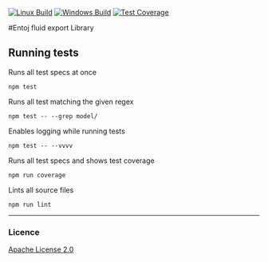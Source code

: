 
[![Linux Build][travis-image]][travis-url]
[![Windows Build][appveyor-image]][appveyor-url]
[![Test Coverage][coveralls-image]][coveralls-url]

#Entoj fluid export Library


## Running tests

Runs all test specs at once
```
npm test
```

Runs all test matching the given regex
```
npm test -- --grep model/
```

Enables logging while running tests
```
npm test -- --vvvv
```

Runs all test specs and shows test coverage
```
npm run coverage
```

Lints all source files
```
npm run lint
```

---

### Licence
[Apache License 2.0](LICENCE)

[travis-image]: https://img.shields.io/travis/entoj/entoj-export-fluid/master.svg?label=linux
[travis-url]: https://travis-ci.org/entoj/entoj-export-fluid
[appveyor-image]: https://img.shields.io/appveyor/ci/ChristianAuth/entoj-export-fluid/master.svg?label=windows
[appveyor-url]: https://ci.appveyor.com/project/ChristianAuth/entoj-export-fluid
[coveralls-image]: https://img.shields.io/coveralls/entoj/entoj-export-fluid/master.svg
[coveralls-url]: https://coveralls.io/r/entoj/entoj-export-fluid?branch=master

